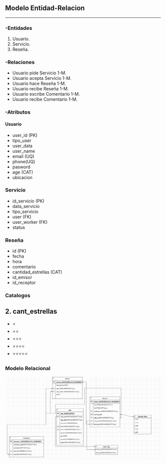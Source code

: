 ## Modelo Entidad-Relacion
---

### -Entidades
1. Usuario.
2. Servicio.
3. Reseña. 

### -Relaciones
- Usuario pide Servicio 1-M.
- Usuario acepta Servicio 1-M.
- Usuario hace Reseña 1-M. 
- Usuario recibe Reseña 1-M.
- Usuario escribe Comentario 1-M.
- Usuario recibe Comentario 1-M.


### -Atributos

#### Usuario
- user_id (PK)
- tipo_user
- user_data
- user_name
- email (UQ)
- phone(UQ)
- pasword
- age (CAT)
- ubicacion 

### Servicio 
- id_servicio (PK)
- data_servicio
- tipo_servicio
- user (FK)
- user_worker (FK)
- status

### Reseña
- id (PK)
- fecha
- hora
- comentario
- cantidad_estrellas (CAT)
- id_emisor
- id_receptor


### Catalogos


 ## 2. cant_estrellas

- ⭐
- ⭐⭐
- ⭐⭐⭐
- ⭐⭐⭐⭐
- ⭐⭐⭐⭐⭐



### Modelo Relacional

![Modelo_Relacional](multimedia/ModeloR.png)
